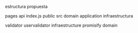 estructura  propuesta

pages
    api
    index.js
public
src
    domain
    application
    infraestructura


validator     uservalidator
infraestructure  promisify
domain



